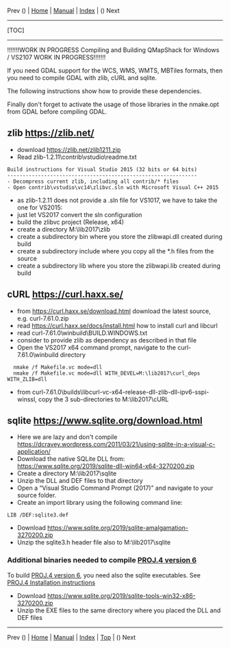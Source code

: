 Prev () | [Home](Home) | [Manual](DocMain) | [Index](AxAdvIndex) | () Next
- - -
[TOC]
- - -

!!!!!!!WORK IN PROGRESS Compiling and Building QMapShack for Windows / VS2107 WORK IN PROGRESS!!!!!!!

If you need GDAL support for the WCS, WMS, WMTS, MBTiles formats, then you need to compile GDAL with zlib, cURL and sqlite.

The following instructions show how to provide these dependencies.

Finally don't forget to activate the usage of those libraries in the nmake.opt from GDAL before compiling GDAL.

## zlib https://zlib.net/ ##
* download https://zlib.net/zlib1211.zip
* Read zlib-1.2.11\contrib\vstudio\readme.txt
```
Build instructions for Visual Studio 2015 (32 bits or 64 bits)
--------------------------------------------------------------
- Decompress current zlib, including all contrib/* files
- Open contrib\vstudio\vc14\zlibvc.sln with Microsoft Visual C++ 2015
```
* as zlib-1.2.11 does not provide a .sln file for VS1017, we have to take the one for VS2015:
*    just let VS2017 convert the sln configuration
* build the zlibvc project (Release, x64)
* create a directory M:\lib2017\zlib
* create a subdirectory bin where you store the zlibwapi.dll created during build
* create a subdirectory include where you copy all the *.h files from the source
* create a subdirectory lib where you store the zlibwapi.lib created during build

## cURL  https://curl.haxx.se/ ##
* from https://curl.haxx.se/download.html download the latest source, e.g. curl-7.61.0.zip
* read https://curl.haxx.se/docs/install.html how to install curl and libcurl
* read curl-7.61.0\winbuild\BUILD.WINDOWS.txt
* consider to provide zlib as dependency as described in that file
* Open the VS2017 x64 command prompt, navigate to the curl-7.61.0\winbuild directory
```
  nmake /f Makefile.vc mode=dll 
  nmake /f Makefile.vc mode=dll WITH_DEVEL=M:\lib2017\curl_deps WITH_ZLIB=dll
```
* from curl-7.61.0\builds\libcurl-vc-x64-release-dll-zlib-dll-ipv6-sspi-winssl, copy the 3 sub-directories to M:\lib2017\cURL

## sqlite https://www.sqlite.org/download.html ##
* Here we are lazy and don't compile
https://dcravey.wordpress.com/2011/03/21/using-sqlite-in-a-visual-c-application/
* Download the native SQLite DLL from: https://www.sqlite.org/2019/sqlite-dll-win64-x64-3270200.zip
* Create a directory M:\lib2017\sqlite
* Unzip the DLL and DEF files to that directory
* Open a “Visual Studio Command Prompt (2017)” and navigate to your source folder.
* Create an import library using the following command line:
```
LIB /DEF:sqlite3.def
```
* Download https://www.sqlite.org/2019/sqlite-amalgamation-3270200.zip
* Unzip the sqlite3.h header file also to M:\lib2017\sqlite

### Additional binaries needed to compile [PROJ.4 version 6](https://proj4.org/news.html#release-notes)
To build [PROJ.4 version 6](https://proj4.org/news.html#release-notes), you need also 
the sqlite executables. See [PROJ.4 Installation instructions](https://proj4.org/install.html?highlight=sqlite#compilation-and-installation-from-source-code)

* Download https://www.sqlite.org/2019/sqlite-tools-win32-x86-3270200.zip
* Unzip the EXE files to the same directory where you placed the DLL and DEF files



- - -
Prev () | [Home](Home) | [Manual](DocMain) | [Index](AxAdvIndex) | [Top](#) | () Next
